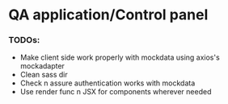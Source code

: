 # QA application/Control panel

### TODOs:

* Make client side work properly with mockdata using axios's mockadapter
* Clean sass dir
* Check n assure authentication works with mockdata
* Use render func n JSX for components wherever needed
